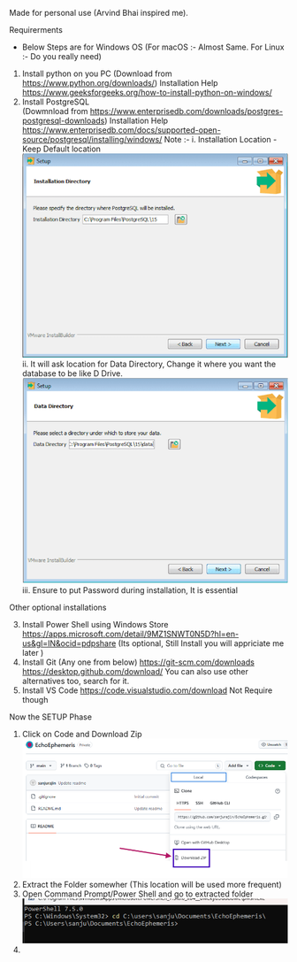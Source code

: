 Made for personal use (Arvind Bhai inspired me).

<!--  -->
Requirerments
* Below Steps are for Windows OS (For macOS :- Almost Same. For Linux :- Do you really need)
1. Install python on you PC (Download from https://www.python.org/downloads/)
        Installation Help https://www.geeksforgeeks.org/how-to-install-python-on-windows/
2. Install PostgreSQL  
        (Dowmnload from https://www.enterprisedb.com/downloads/postgres-postgresql-downloads)
        Installation Help
        https://www.enterprisedb.com/docs/supported-open-source/postgresql/installing/windows/
        Note :- i. Installation Location - Keep Default location ![alt text](image-2.png)
                ii. It will ask location for Data Directory, Change it where you want the database to be like D Drive.
                ![alt text](image-1.png)
                iii. Ensure to put Password during installation, It is essential

Other optional installations

3. Install Power Shell using Windows Store 
        https://apps.microsoft.com/detail/9MZ1SNWT0N5D?hl=en-us&gl=IN&ocid=pdpshare
        (Its optional, Still Install you will appriciate me later )
4. Install Git (Any one from below) 
        https://git-scm.com/downloads
        https://desktop.github.com/download/
        You can also use other alternatives too, search for it.
4. Install VS Code 
        https://code.visualstudio.com/download
        Not Require though
<!--  -->
Now the SETUP Phase

1. Click on Code and Download Zip
![alt text](image.png)
2. Extract the Folder somewher (This location will be used more frequent)
3. Open Command Prompt/Power Shell and go to extracted folder ![alt text](image-3.png)
4.


